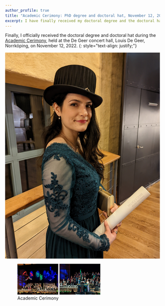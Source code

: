 ```yaml
---
author_profile: true
title: "Academic Cerimony: PhD degree and doctoral hat, November 12, 2022"
excerpt: I have finally received my doctoral degree and the doctoral hat!..
---
```


Finally, I officially received the doctoral degree and doctoral hat during the [Academic Cerimony](https://liu.se/en/article/academic-celebration), held at the De Geer concert hall, Louis De Geer, Norrköping, on November 12, 2022.
{: style="text-align: justify;"}

![hatphoto](../assets/2022Promotion0.jpg)

<figure class="half">
    <img src="/assets/2022Promotion1.jpg" height="100">
    <img src="/assets/2022Promotion2.jpg" height="100">
    <figcaption>Academic Cerimony</figcaption>
</figure>
